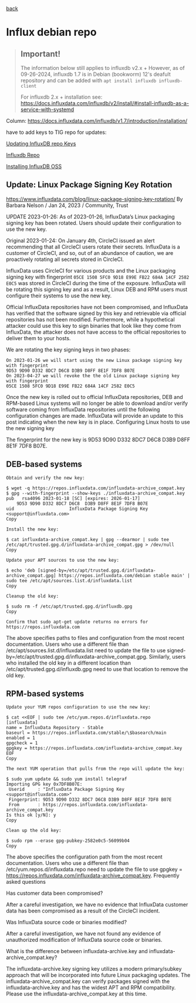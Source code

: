 [back](./README.md)

# Influx debian repo

> ## Important!
> The information below still applies to influxdb v2.x + However, as of 09-26-2024, influxdb 1.7 is in Debian (bookworm) 12's deafult repository and can be added with `apt install influxdb influxdb-client`
>
> For influxdb 2.x + installation see: https://docs.influxdata.com/influxdb/v2/install/#install-influxdb-as-a-service-with-systemd 

Column: https://docs.influxdata.com/influxdb/v1.7/introduction/installation/

have to add keys to TIG repo for updates: 

[Updating InfluxDB repo Keys](https://www.influxdata.com/blog/linux-package-signing-key-rotation/)

[Influxdb Repo](https://repos.influxdata.com/)

[Installing InfluxDB OSS](https://docs.influxdata.com/influxdb/v1.7/introduction/installation/)



## Update: Linux Package Signing Key Rotation
https://www.influxdata.com/blog/linux-package-signing-key-rotation/ 
By Barbara Nelson / Jan 24, 2023 / Community, Trust

UPDATE 2023-01-26: As of 2023-01-26, InfluxData’s Linux packaging signing key has been rotated. Users should update their configuration to use the new key.

Original 2023-01-24: On January 4th, CircleCI issued an alert recommending that all CircleCI users rotate their secrets. InfluxData is a customer of CircleCI, and so, out of an abundance of caution, we are proactively rotating all secrets stored in CircleCI.

InfluxData uses CircleCI for various products and the Linux packaging signing key with fingerprint `05CE 1508 5FC0 9D18 E99E FB22 684A 14CF 2582 E0C5` was stored in CircleCI during the time of the exposure. InfluxData will be rotating this signing key and as a result, Linux DEB and RPM users must configure their systems to use the new key.

Official InfluxData repositories have not been compromised, and InfluxData has verified that the software signed by this key and retrievable via official repositories has not been modified. Furthermore, while a hypothetical attacker could use this key to sign binaries that look like they come from InfluxData, the attacker does not have access to the official repositories to deliver them to your hosts.

We are rotating the key signing keys in two phases:

    On 2023-01-26 we will start using the new Linux package signing key with fingerprint
    9D53 9D90 D332 8DC7 D6C8 D3B9 D8FF 8E1F 7DF8 B07E
    On 2023-04-27 we will revoke the the old Linux package signing key with fingerprint
    05CE 1508 5FC0 9D18 E99E FB22 684A 14CF 2582 E0C5

Once the new key is rolled out to official InfluxData repositories, DEB and RPM-based Linux systems will no longer be able to download and/or verify software coming from InfluxData repositories until the following configuration changes are made. InfluxData will provide an update to this post indicating when the new key is in place.
Configuring Linux hosts to use the new signing key

The fingerprint for the new key is 9D53 9D90 D332 8DC7 D6C8 D3B9 D8FF 8E1F 7DF8 B07E.
## DEB-based systems

    Obtain and verify the new key:

    $ wget -q https://repos.influxdata.com/influxdata-archive_compat.key
    $ gpg --with-fingerprint --show-keys ./influxdata-archive_compat.key
    pub   rsa4096 2023-01-18 [SC] [expires: 2026-01-17]
      	9D53 9D90 D332 8DC7 D6C8  D3B9 D8FF 8E1F 7DF8 B07E
    uid                  	InfluxData Package Signing Key <support@influxdata.com>
    Copy

    Install the new key:

    $ cat influxdata-archive_compat.key | gpg --dearmor | sudo tee /etc/apt/trusted.gpg.d/influxdata-archive_compat.gpg > /dev/null
    Copy

    Update your APT sources to use the new key:

    $ echo 'deb [signed-by=/etc/apt/trusted.gpg.d/influxdata-archive_compat.gpg] https://repos.influxdata.com/debian stable main' | sudo tee /etc/apt/sources.list.d/influxdata.list
    Copy

    Cleanup the old key:

    $ sudo rm -f /etc/apt/trusted.gpg.d/influxdb.gpg
    Copy

    Confirm that sudo apt-get update returns no errors for https://repos.influxdata.com

The above specifies paths to files and configuration from the most recent documentation. Users who use a different file than /etc/apt/sources.list.d/influxdata.list need to update the file to use signed-by=/etc/apt/trusted.gpg.d/influxdata-archive_compat.gpg. Similarly, users who installed the old key in a different location than /etc/apt/trusted.gpg.d/influxdb.gpg need to use that location to remove the old key.
## RPM-based systems

    Update your YUM repos configuration to use the new key:

    $ cat <<EOF | sudo tee /etc/yum.repos.d/influxdata.repo
    [influxdata]
    name = InfluxData Repository - Stable
    baseurl = https://repos.influxdata.com/stable/\$basearch/main
    enabled = 1
    gpgcheck = 1
    gpgkey = https://repos.influxdata.com/influxdata-archive_compat.key
    EOF
    Copy

    The next YUM operation that pulls from the repo will update the key:

    $ sudo yum update && sudo yum install telegraf
    Importing GPG key 0x7DF8B07E:
     Userid     : "InfluxData Package Signing Key <support@influxdata.com>"
     Fingerprint: 9D53 9D90 D332 8DC7 D6C8 D3B9 D8FF 8E1F 7DF8 B07E
     From       : https://repos.influxdata.com/influxdata-archive_compat.key
    Is this ok [y/N]: y
    Copy

    Clean up the old key:

    $ sudo rpm --erase gpg-pubkey-2582e0c5-56099b04
    Copy

The above specifies the configuration path from the most recent documentation. Users who use a different file than /etc/yum.repos.d/influxdata.repo need to update the file to use gpgkey = https://repos.influxdata.com/influxdata-archive_compat.key.
Frequently asked questions

Has customer data been compromised?

After a careful investigation, we have no evidence that InfluxData customer data has been compromised as a result of the CircleCI incident.

Was InfluxData source code or binaries modified?

After a careful investigation, we have not found any evidence of unauthorized modification of InfluxData source code or binaries.

What is the difference between influxdata-archive.key and influxdata-archive_compat.key?

The influxdata-archive.key signing key utilizes a modern primary/subkey approach that will be incorporated into future Linux packaging updates. The influxdata-archive_compat.key can verify packages signed with the influxdata-archive.key and has the widest APT and RPM compatibility. Please use the influxdata-archive_compat.key at this time.
